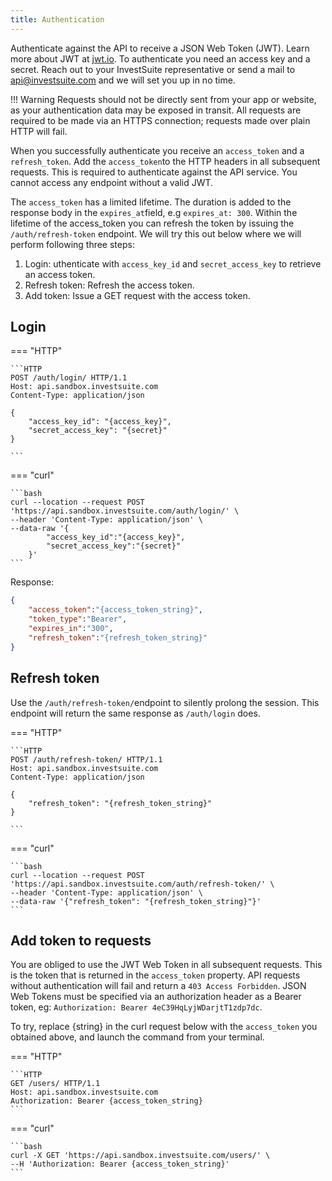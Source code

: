 ```yaml
---
title: Authentication
---
```


Authenticate against the API to receive a JSON Web Token (JWT). Learn more about JWT at [jwt.io](https://jwt.io). To authenticate you need an access key and a secret. Reach out to your InvestSuite representative or send a mail to [api@investsuite.com](mailto:api@investsuite.com) and we will set you up in no time.

!!! Warning
    Requests should not be directly sent from your app or website, as your authentication data may be exposed in transit. All requests are required to be made via an HTTPS connection; requests made over plain HTTP will fail.

When you successfully authenticate you receive an `access_token` and a `refresh_token`. Add the `access_token`to the HTTP headers in all subsequent requests. This is required to authenticate against the API service. You cannot access any endpoint without a valid JWT. 

The `access_token` has a limited lifetime. The duration is added to the response body in the `expires_at`field, e.g `expires_at: 300`. Within the lifetime of the access_token you can refresh the token by issuing the `/auth/refresh-token` endpoint. We will try this out below where we will perform following three steps:

1. Login: uthenticate with `access_key_id` and `secret_access_key` to retrieve an access token.
2. Refresh token: Refresh the access token.
3. Add token: Issue a GET request with the access token.

## Login

=== "HTTP"

    ```HTTP 
    POST /auth/login/ HTTP/1.1
    Host: api.sandbox.investsuite.com
    Content-Type: application/json

    {
        "access_key_id": "{access_key}",
        "secret_access_key": "{secret}"
    }

    ```

=== "curl"

    ```bash
    curl --location --request POST 'https://api.sandbox.investsuite.com/auth/login/' \
    --header 'Content-Type: application/json' \
    --data-raw '{
            "access_key_id":"{access_key}",
            "secret_access_key":"{secret}"
        }'
    ```

Response:
```JSON
{
    "access_token":"{access_token_string}",
    "token_type":"Bearer",
    "expires_in":"300",
    "refresh_token":"{refresh_token_string}"
}
```

## Refresh token

Use the `/auth/refresh-token/`endpoint to silently prolong the session. This endpoint will return the same response as `/auth/login` does.

=== "HTTP"

    ```HTTP 
    POST /auth/refresh-token/ HTTP/1.1
    Host: api.sandbox.investsuite.com
    Content-Type: application/json

    {
        "refresh_token": "{refresh_token_string}"
    }

    ```

=== "curl"

    ```bash
    curl --location --request POST 'https://api.sandbox.investsuite.com/auth/refresh-token/' \
    --header 'Content-Type: application/json' \
    --data-raw '{"refresh_token": "{refresh_token_string}"}'
    ```
## Add token to requests

You are obliged to use the JWT Web Token in all subsequent requests. This is the token that is returned in the `access_token` property. API requests without authentication will fail and return a `403 Access Forbidden`. JSON Web Tokens must be specified via an authorization header as a Bearer token, eg: `Authorization: Bearer 4eC39HqLyjWDarjtT1zdp7dc`.

To try, replace {string} in the curl request below with the `access_token` you obtained above, and launch the command from your terminal.

=== "HTTP"

    ```HTTP 
    GET /users/ HTTP/1.1
    Host: api.sandbox.investsuite.com
    Authorization: Bearer {access_token_string}
    ```

=== "curl"

    ```bash
    curl -X GET 'https://api.sandbox.investsuite.com/users/' \
    --H 'Authorization: Bearer {access_token_string}'
    ```
